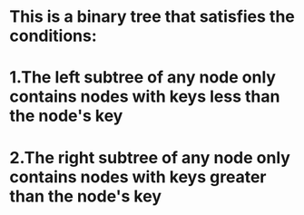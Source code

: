 # This is a binary tree that satisfies the conditions:
# 1.The left subtree of any node only contains nodes with keys less than the node's key
# 2.The right subtree of any node only contains nodes with keys greater than the node's key

